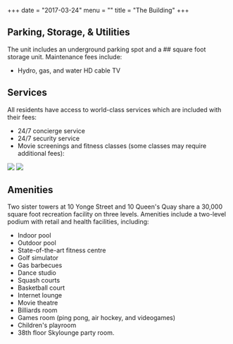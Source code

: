 +++
date = "2017-03-24"
menu = ""
title = "The Building"
+++
**Parking, Storage, & Utilities**
---------------------------------

The unit includes an underground parking spot and a ## square foot storage unit.
Maintenance fees include:

 - Hydro, gas, and water HD cable TV

**Services**
------------

All residents have access to world-class services which are included with their fees:
 - 24/7 concierge service
 - 24/7 security service
 - Movie screenings and fitness classes (some classes may require
   additional fees):

![](http://res.cloudinary.com/dj68jte5c/image/upload/c_scale,w_650/v1489976273/World_Trade_-_Mar_2017-1_mf0dvq.png)
![](http://res.cloudinary.com/dj68jte5c/image/upload/c_scale,w_650/v1489976271/World_Trade_-_Mar_2017-2_nhbnyp.png)

**Amenities**
-------------

Two sister towers at 10 Yonge Street and 10 Queen's Quay share a 30,000 square foot recreation facility on three levels. Amenities include a two-level podium with retail and health facilities, including:

 - Indoor pool
 - Outdoor pool
 - State-of-the-art fitness centre
 - Golf simulator
 - Gas barbecues
 - Dance studio
 - Squash courts
 - Basketball court
 - Internet lounge
 - Movie theatre
 - Billiards room
 - Games room (ping pong, air hockey, and videogames)
 - Children's playroom
 - 38th floor Skylounge party room.
